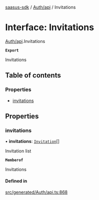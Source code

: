 [saasus-sdk](../README.md) / [Auth/api](../modules/Auth_api.md) / Invitations

# Interface: Invitations

[Auth/api](../modules/Auth_api.md).Invitations

**`Export`**

Invitations

## Table of contents

### Properties

- [invitations](Auth_api.Invitations.md#invitations)

## Properties

### invitations

• **invitations**: [`Invitation`](Auth_api.Invitation.md)[]

Invitation list

**`Memberof`**

Invitations

#### Defined in

[src/generated/Auth/api.ts:868](https://github.com/saasus-platform/saasus-sdk-javascript/blob/c67ac22/src/generated/Auth/api.ts#L868)
